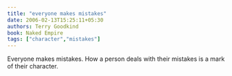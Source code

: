 ```yaml
---
title: "everyone makes mistakes"
date: 2006-02-13T15:25:11+05:30
authors: Terry Goodkind
book: Naked Empire
tags: ["character","mistakes"]
---
```

Everyone makes mistakes. How a person deals with their mistakes is a mark of their character.
